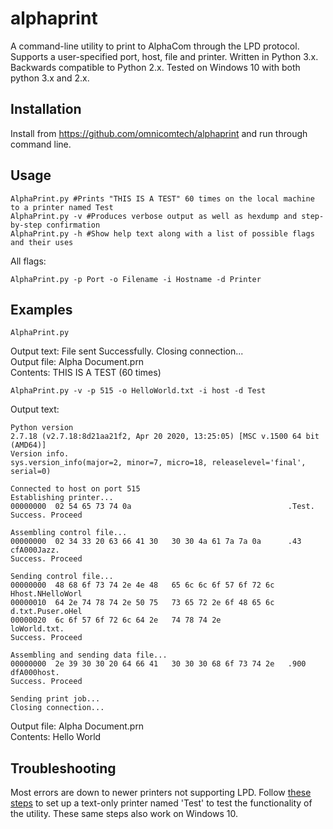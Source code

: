 # alphaprint

A command-line utility to print to AlphaCom through the LPD protocol. Supports a user-specified port, host, file and printer.
Written in Python 3.x. Backwards compatible to Python 2.x.
Tested on Windows 10 with both python 3.x and 2.x.

## Installation

Install from https://github.com/omnicomtech/alphaprint and run through command line.


## Usage

```
AlphaPrint.py #Prints "THIS IS A TEST" 60 times on the local machine to a printer named Test
AlphaPrint.py -v #Produces verbose output as well as hexdump and step-by-step confirmation
AlphaPrint.py -h #Show help text along with a list of possible flags and their uses 
```
All flags:
```
AlphaPrint.py -p Port -o Filename -i Hostname -d Printer
```

## Examples

```
AlphaPrint.py
```
Output text: File sent Successfully. Closing connection...   
Output file: Alpha Document.prn   
Contents: THIS IS A TEST (60 times)   

```
AlphaPrint.py -v -p 515 -o HelloWorld.txt -i host -d Test
```
Output text:
```
Python version
2.7.18 (v2.7.18:8d21aa21f2, Apr 20 2020, 13:25:05) [MSC v.1500 64 bit (AMD64)]
Version info.
sys.version_info(major=2, minor=7, micro=18, releaselevel='final', serial=0)

Connected to host on port 515
Establishing printer...
00000000  02 54 65 73 74 0a                                   .Test.
Success. Proceed

Assembling control file...
00000000  02 34 33 20 63 66 41 30   30 30 4a 61 7a 7a 0a      .43 cfA000Jazz.
Success. Proceed

Sending control file...
00000000  48 68 6f 73 74 2e 4e 48   65 6c 6c 6f 57 6f 72 6c   Hhost.NHelloWorl
00000010  64 2e 74 78 74 2e 50 75   73 65 72 2e 6f 48 65 6c   d.txt.Puser.oHel
00000020  6c 6f 57 6f 72 6c 64 2e   74 78 74 2e               loWorld.txt.
Success. Proceed

Assembling and sending data file...
00000000  2e 39 30 30 20 64 66 41   30 30 30 68 6f 73 74 2e   .900 dfA000host.
Success. Proceed

Sending print job...
Closing connection...
```
Output file: Alpha Document.prn   
Contents: Hello World   

## Troubleshooting
Most errors are down to newer printers not supporting LPD. Follow [these steps](http://www.kbytes.co.uk/Articles.asp?articleid=58) to set up a text-only printer named 'Test' to test the functionality of the utility. These same steps also work on Windows 10.
